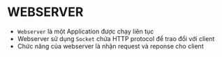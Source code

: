 WEBSERVER
============
- `Webserver` là một Application được chạy liên tục
- Webserver sử dụng `Socket` chứa HTTP protocol để trao đổi với client
- Chức năng của webserver là nhận request và reponse cho client
